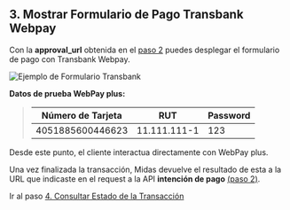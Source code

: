 ## 3. Mostrar Formulario de Pago Transbank Webpay

Con la **approval_url** obtenida en el [paso 2](intencion-de-pago-wp.md) puedes desplegar el formulario de pago con Transbank Webpay.

![Ejemplo de Formulario Transbank](images/transbank-1.PNG)

**Datos de prueba WebPay plus:**

> |Número de Tarjeta|RUT|Password|
> |---|---|---|
> |4051885600446623|11.111.111-1|123|

Desde este punto, el cliente interactua directamente con WebPay plus. 

Una vez finalizada la transacción, Midas devuelve el resultado de esta a la URL que indicaste en el request a la API **intención de pago** [(paso 2)](intencion-de-pago-wp.md).

Ir al paso [4. Consultar Estado de la Transacción](consulta-de-estado.md)
